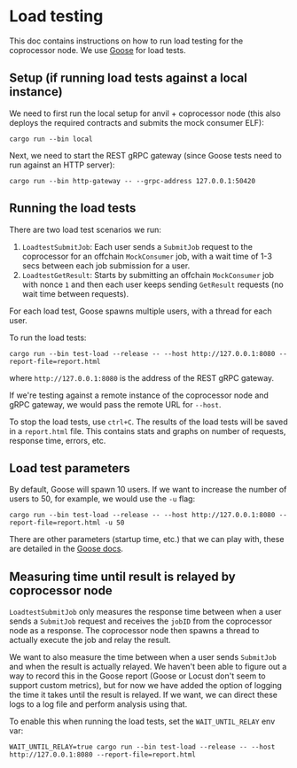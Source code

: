 # Load testing

This doc contains instructions on how to run load testing for the coprocessor node. We use [Goose](https://book.goose.rs/title-page.html) for load tests.

## Setup (if running load tests against a local instance)

We need to first run the local setup for anvil + coprocessor node (this also deploys the required contracts and submits the mock consumer ELF):
```
cargo run --bin local
```

Next, we need to start the REST gRPC gateway (since Goose tests need to run against an HTTP server):
```
cargo run --bin http-gateway -- --grpc-address 127.0.0.1:50420
```

## Running the load tests

There are two load test scenarios we run:

1. `LoadtestSubmitJob`: Each user sends a `SubmitJob` request to the coprocessor for an offchain `MockConsumer` job, with a wait time of 1-3 secs between each job submission for a user.
2. `LoadtestGetResult`: Starts by submitting an offchain `MockConsumer` job with nonce `1` and then each user keeps sending `GetResult` requests (no wait time between requests).

For each load test, Goose spawns multiple users, with a thread for each user.

To run the load tests:
```
cargo run --bin test-load --release -- --host http://127.0.0.1:8080 --report-file=report.html
```
where `http://127.0.0.1:8080` is the address of the REST gRPC gateway.

If we're testing against a remote instance of the coprocessor node and gRPC gateway, we would pass the remote URL for `--host`.

To stop the load tests, use `ctrl+C`. The results of the load tests will be saved in a `report.html` file. This contains stats and graphs on number of requests, response time, errors, etc.

## Load test parameters

By default, Goose will spawn 10 users. If we want to increase the number of users to 50, for example, we would use the `-u` flag:
```
cargo run --bin test-load --release -- --host http://127.0.0.1:8080 --report-file=report.html -u 50
```

There are other parameters (startup time, etc.) that we can play with, these are detailed in the [Goose docs](https://book.goose.rs/getting-started/common.html).

## Measuring time until result is relayed by coprocessor node

`LoadtestSubmitJob` only measures the response time between when a user sends a `SubmitJob` request and receives the `jobID` from the coprocessor node as a response. The coprocessor node then spawns a thread to actually execute the job and relay the result.

We want to also measure the time between when a user sends `SubmitJob` and when the result is actually relayed. We haven't been able to figure out a way to record this in the Goose report (Goose or Locust don't seem to support custom metrics), but for now we have added the option of logging the time it takes until the result is relayed. If we want, we can direct these logs to a log file and perform analysis using that.

To enable this when running the load tests, set the `WAIT_UNTIL_RELAY` env var:
```
WAIT_UNTIL_RELAY=true cargo run --bin test-load --release -- --host http://127.0.0.1:8080 --report-file=report.html
```
